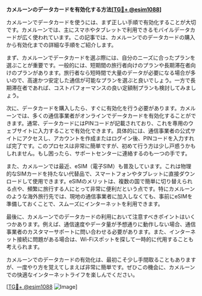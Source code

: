 **カメルーンのデータカードを有効化する方法[[TG💪+ @esim1088](https://t.me/s/esim1088)]**

カメルーンでデータカードを使うには、まず正しい手順で有効化することが大切です。カメルーンでは、主にスマホやタブレットで利用できるモバイルデータカードが広く使われています。この記事では、カメルーンでのデータカードの購入から有効化までの詳細な手順をご紹介します。

まず、カメルーンでデータカードを選ぶ際には、自分のニーズに合ったプランを選ぶことが重要です。一般的には、短期間の旅行者向けのプランや長期滞在者向けのプランがあります。旅行者なら短時間で大量のデータが必要になる場合が多いので、高速かつ安定した通信が可能なプランを選ぶと良いでしょう。一方で長期滞在者であれば、コストパフォーマンスの良い定額制プランも検討してみましょう。

次に、データカードを購入したら、すぐに有効化を行う必要があります。カメルーンでは、多くの通信事業者がオンラインでデータカードを有効化することができます。通常、データカードにはPINコードが記載されており、これを専用のウェブサイトに入力することで有効化できます。具体的には、通信事業者の公式サイトにアクセスし、アカウントを作成またはログイン後、PINコードを入力すれば完了です。このプロセスは非常に簡単ですが、初めて行う方は少し戸惑うかもしれません。もし困ったら、サポートセンターに連絡するのも一つの手です。

また、カメルーンでは最近、eSIM（電子SIM）も普及しています。これは物理的なSIMカードを持たない代替品で、スマートフォンやタブレットに直接ダウンロードして使用できます。eSIMのメリットは、複数の国で簡単に切り替えられる点や、頻繁に旅行する人にとって非常に便利だという点です。特にカメルーンのような海外旅行先では、現地の通信事業者に加入しなくても、事前にeSIMを準備しておくことで、スムーズにインターネットを利用できます。

最後に、カメルーンでのデータカードの利用において注意すべきポイントはいくつかあります。例えば、通信速度やデータ量が予想通りに動作しない場合、通信事業者のカスタマーサポートに問い合わせる必要があります。また、インターネット接続に問題がある場合は、Wi-Fiスポットを探して一時的に代用することも考えられます。

カメルーンでのデータカードの有効化は、最初こそ少し手間取ることもありますが、一度やり方を覚えてしまえば非常に簡単です。ぜひこの機会に、カメルーンでの快適なインターネットライフを楽しんでください。

[[TG💪+ @esim1088](https://t.me/s/esim1088) ![Image](https://i.postimg.cc/Y0z9fWf4/image.png)]